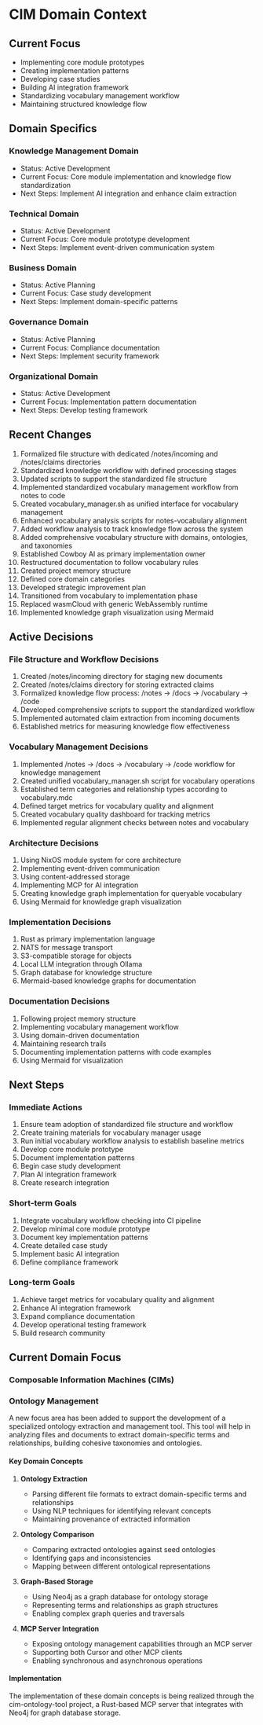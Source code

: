 # CIM Domain Context

## Current Focus
- Implementing core module prototypes
- Creating implementation patterns
- Developing case studies
- Building AI integration framework
- Standardizing vocabulary management workflow
- Maintaining structured knowledge flow

## Domain Specifics

### Knowledge Management Domain
- Status: Active Development
- Current Focus: Core module implementation and knowledge flow standardization
- Next Steps: Implement AI integration and enhance claim extraction

### Technical Domain
- Status: Active Development
- Current Focus: Core module prototype development
- Next Steps: Implement event-driven communication system

### Business Domain
- Status: Active Planning
- Current Focus: Case study development
- Next Steps: Implement domain-specific patterns

### Governance Domain
- Status: Active Planning
- Current Focus: Compliance documentation
- Next Steps: Implement security framework

### Organizational Domain
- Status: Active Development
- Current Focus: Implementation pattern documentation
- Next Steps: Develop testing framework

## Recent Changes
1. Formalized file structure with dedicated /notes/incoming and /notes/claims directories
2. Standardized knowledge workflow with defined processing stages
3. Updated scripts to support the standardized file structure
4. Implemented standardized vocabulary management workflow from notes to code
5. Created vocabulary_manager.sh as unified interface for vocabulary management
6. Enhanced vocabulary analysis scripts for notes-vocabulary alignment
7. Added workflow analysis to track knowledge flow across the system
8. Added comprehensive vocabulary structure with domains, ontologies, and taxonomies
9. Established Cowboy AI as primary implementation owner
10. Restructured documentation to follow vocabulary rules
11. Created project memory structure
12. Defined core domain categories
13. Developed strategic improvement plan
14. Transitioned from vocabulary to implementation phase
15. Replaced wasmCloud with generic WebAssembly runtime
16. Implemented knowledge graph visualization using Mermaid

## Active Decisions

### File Structure and Workflow Decisions
1. Created /notes/incoming directory for staging new documents
2. Created /notes/claims directory for storing extracted claims
3. Formalized knowledge flow process: /notes -> /docs -> /vocabulary -> /code
4. Developed comprehensive scripts to support the standardized workflow
5. Implemented automated claim extraction from incoming documents
6. Established metrics for measuring knowledge flow effectiveness

### Vocabulary Management Decisions
1. Implemented /notes -> /docs -> /vocabulary -> /code workflow for knowledge management
2. Created unified vocabulary_manager.sh script for vocabulary operations
3. Established term categories and relationship types according to vocabulary.mdc
4. Defined target metrics for vocabulary quality and alignment
5. Created vocabulary quality dashboard for tracking metrics
6. Implemented regular alignment checks between notes and vocabulary

### Architecture Decisions
1. Using NixOS module system for core architecture
2. Implementing event-driven communication
3. Using content-addressed storage
4. Implementing MCP for AI integration
5. Creating knowledge graph implementation for queryable vocabulary
6. Using Mermaid for knowledge graph visualization

### Implementation Decisions
1. Rust as primary implementation language
2. NATS for message transport
3. S3-compatible storage for objects
4. Local LLM integration through Ollama
5. Graph database for knowledge structure
6. Mermaid-based knowledge graphs for documentation

### Documentation Decisions
1. Following project memory structure
2. Implementing vocabulary management workflow
3. Using domain-driven documentation
4. Maintaining research trails
5. Documenting implementation patterns with code examples
6. Using Mermaid for visualization

## Next Steps

### Immediate Actions
1. Ensure team adoption of standardized file structure and workflow
2. Create training materials for vocabulary manager usage
3. Run initial vocabulary workflow analysis to establish baseline metrics
4. Develop core module prototype
5. Document implementation patterns
6. Begin case study development
7. Plan AI integration framework
8. Create research integration

### Short-term Goals
1. Integrate vocabulary workflow checking into CI pipeline
2. Develop minimal core module prototype
3. Document key implementation patterns
4. Create detailed case study
5. Implement basic AI integration
6. Define compliance framework

### Long-term Goals
1. Achieve target metrics for vocabulary quality and alignment
2. Enhance AI integration framework
3. Expand compliance documentation
4. Develop operational testing framework
5. Build research community

## Current Domain Focus

### Composable Information Machines (CIMs)

### Ontology Management

A new focus area has been added to support the development of a specialized ontology extraction and management tool. This tool will help in analyzing files and documents to extract domain-specific terms and relationships, building cohesive taxonomies and ontologies.

#### Key Domain Concepts

1. **Ontology Extraction**
   - Parsing different file formats to extract domain-specific terms and relationships
   - Using NLP techniques for identifying relevant concepts
   - Maintaining provenance of extracted information

2. **Ontology Comparison**
   - Comparing extracted ontologies against seed ontologies
   - Identifying gaps and inconsistencies
   - Mapping between different ontological representations

3. **Graph-Based Storage**
   - Using Neo4j as a graph database for ontology storage
   - Representing terms and relationships as graph structures
   - Enabling complex graph queries and traversals

4. **MCP Server Integration**
   - Exposing ontology management capabilities through an MCP server
   - Supporting both Cursor and other MCP clients
   - Enabling synchronous and asynchronous operations

#### Implementation

The implementation of these domain concepts is being realized through the cim-ontology-tool project, a Rust-based MCP server that integrates with Neo4j for graph database storage. 